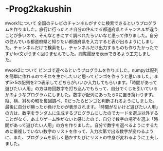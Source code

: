 # -Prog2kakushin

#work1について
全国のテレビのチャンネルがすぐに検索できるというプログラムを作りました。旅行に行ったとき自分の住んでる都道府県とチャンネルが違うことが多いので、そんなときにすぐ調べれたらいいなと思って作りました。自分の住んでいる都道府県と知りたい都道府県を入力すると表が出るようにしました。チャンネルだけで検索をし、チャンネルだけ出力するものも作りたかったですがfor文がうまく回りませんでした。閲覧履歴を表示できるよう工夫しました。

#work2について
ビンゴで遊べるというプログラムを作りました。numpyは配列を簡単に作れるのでそれを生かしたいと思ってビンゴを作ろうと思いました。まず5×5の配列を2つ表示してどちらがいいか入力してもらいます。「時間があって遊びたい人用」の方は毎回数字を打ち込んでもらって、自分でくじを引いているかのようなプログラムにしました。数字が配列にあったら0に置き換わります。縦、横、斜めの和を毎回調べ、0だったらビンゴと判断されるようにしました。最後に自分が勝ったか負けたかが表示されます。「時間がないけど遊びたい人用」の方は、数字をランダムに生成するプログラムにしたのでカードを選ぶ以外することがなく、あまりゲーム性がないと感じたので、自分で数字の場所を選ぶ「時間があって遊びたい人用」の方を作りました。自分で数字を選べるようにするために重複していない数字のリストを作って、入力次第で出る数字が変わるように、また、プログラムを新しく動かすたびにリストの中身が変わるように工夫しました。
